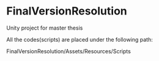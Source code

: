# FinalVersionResolution

Unity project for master thesis

All the codes(scripts) are placed under the following path: 

FinalVersionResolution/Assets/Resources/Scripts
